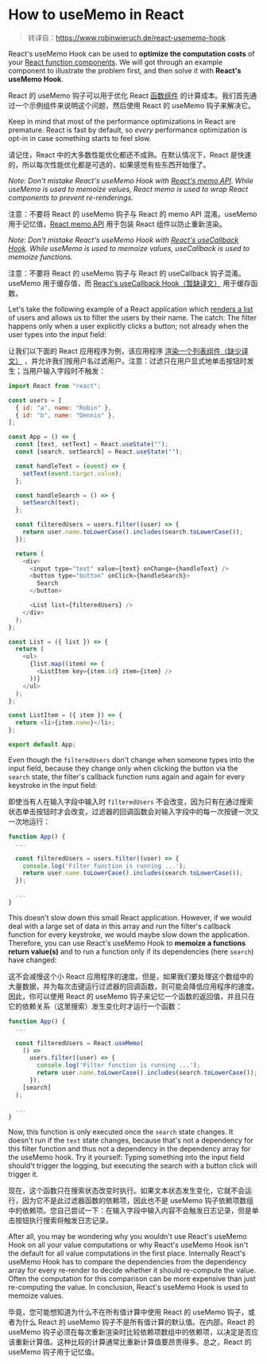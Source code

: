 # How to useMemo in React

> 转译自：https://www.robinwieruch.de/react-usememo-hook

React's useMemo Hook can be used to **optimize the computation costs** of your [React function components](https://www.robinwieruch.de/react-function-component). We will got through an example component to illustrate the problem first, and then solve it with **React's useMemo Hook**.

React 的 useMemo 钩子可以用于优化 React [函数组件](/React/React-Function-Components.md) 的计算成本。我们首先通过一个示例组件来说明这个问题，然后使用 React 的 useMemo 钩子来解决它。

Keep in mind that most of the performance optimizations in React are premature. React is fast by default, so _every_ performance optimization is opt-in in case something starts to feel slow.

请记住，React 中的大多数性能优化都还不成熟。在默认情况下，React 是快速的，所以每次性能优化都是可选的，如果感觉有些东西开始慢了。

_Note: Don't mistake React's useMemo Hook with [React's memo API](https://www.robinwieruch.de/react-memo). While useMemo is used to memoize values, React memo is used to wrap React components to prevent re-renderings._

注意：不要将 React 的 useMemo 钩子与 React 的 memo API 混淆。useMemo 用于记忆值，[React memo API](React/How-to-use-React-memo.md)
用于包装 React 组件以防止重新渲染。

_Note: Don't mistake React's useMemo Hook with [React's useCallback Hook](https://www.robinwieruch.de/react-usecallback-hook). While useMemo is used to memoize values, useCallback is used to memoize functions._

注意：不要将 React 的 useMemo 钩子与 React 的 useCallback 钩子混淆。useMemo 用于缓存值，而 [React's useCallback Hook（暂缺译文）]() 用于缓存函数。

Let's take the following example of a React application which [renders a list](https://www.robinwieruch.de/react-list-component) of users and allows us to filter the users by their name. The catch: The filter happens only when a user explicitly clicks a button; not already when the user types into the input field:

让我们以下面的 React 应用程序为例，该应用程序 [渲染一个列表组件（缺少译文）]() ，并允许我们按用户名过滤用户。注意：过滤只在用户显式地单击按钮时发生；当用户输入字段时不触发：

```js
import React from "react";

const users = [
  { id: "a", name: "Robin" },
  { id: "b", name: "Dennis" },
];

const App = () => {
  const [text, setText] = React.useState("");
  const [search, setSearch] = React.useState("");

  const handleText = (event) => {
    setText(event.target.value);
  };

  const handleSearch = () => {
    setSearch(text);
  };

  const filteredUsers = users.filter((user) => {
    return user.name.toLowerCase().includes(search.toLowerCase());
  });

  return (
    <div>
      <input type="text" value={text} onChange={handleText} />
      <button type="button" onClick={handleSearch}>
        Search
      </button>

      <List list={filteredUsers} />
    </div>
  );
};

const List = ({ list }) => {
  return (
    <ul>
      {list.map((item) => (
        <ListItem key={item.id} item={item} />
      ))}
    </ul>
  );
};

const ListItem = ({ item }) => {
  return <li>{item.name}</li>;
};

export default App;
```

Even though the `filteredUsers` don't change when someone types into the input field, because they change only when clicking the button via the `search` state, the filter's callback function runs again and again for every keystroke in the input field:

即使当有人在输入字段中输入时 `filteredUsers` 不会改变，因为只有在通过搜索状态单击按钮时才会改变，过滤器的回调函数会对输入字段中的每一次按键一次又一次地运行：

```js
function App() {
  ...

  const filteredUsers = users.filter((user) => {
    console.log('Filter function is running ...');
    return user.name.toLowerCase().includes(search.toLowerCase());
  });

  ...
}
```

This doesn't slow down this small React application. However, if we would deal with a large set of data in this array and run the filter's callback function for every keystroke, we would maybe slow down the application. Therefore, you can use React's useMemo Hook to **memoize a functions return value(s)** and to run a function only if its dependencies (here `search`) have changed:

这不会减慢这个小 React 应用程序的速度。但是，如果我们要处理这个数组中的大量数据，并为每次击键运行过滤器的回调函数，则可能会降低应用程序的速度。因此，你可以使用 React 的 useMemo 钩子来记忆一个函数的返回值，并且只在它的依赖关系（这里搜索）发生变化时才运行一个函数：

```js
function App() {
  ...

  const filteredUsers = React.useMemo(
    () =>
      users.filter((user) => {
        console.log('Filter function is running ...');
        return user.name.toLowerCase().includes(search.toLowerCase());
      }),
    [search]
  );

  ...
}
```

Now, this function is only executed once the `search` state changes. It doesn't run if the `text` state changes, because that's not a dependency for this filter function and thus not a dependency in the dependency array for the useMemo hook. Try it yourself: Typing something into the input field should't trigger the logging, but executing the search with a button click will trigger it.

现在，这个函数只在搜索状态改变时执行。如果文本状态发生变化，它就不会运行，因为它不是此过滤器函数的依赖项，因此也不是 useMemo 钩子依赖项数组中的依赖项。您自己尝试一下：在输入字段中输入内容不会触发日志记录，但是单击按钮执行搜索将触发日志记录。

After all, you may be wondering why you wouldn't use React's useMemo Hook on all your value computations or why React's useMemo Hook isn't the default for all value computations in the first place. Internally React's useMemo Hook has to compare the dependencies from the dependency array for every re-render to decide whether it should re-compute the value. Often the computation for this comparison can be more expensive than just re-computing the value. In conclusion, React's useMemo Hook is used to memoize values.

毕竟，您可能想知道为什么不在所有值计算中使用 React 的 useMemo 钩子，或者为什么 React 的 useMemo 钩子不是所有值计算的默认值。在内部，React 的 useMemo 钩子必须在每次重新渲染时比较依赖项数组中的依赖项，以决定是否应该重新计算值。这种比较的计算通常比重新计算值要昂贵得多。总之，React 的 useMemo 钩子用于记忆值。
